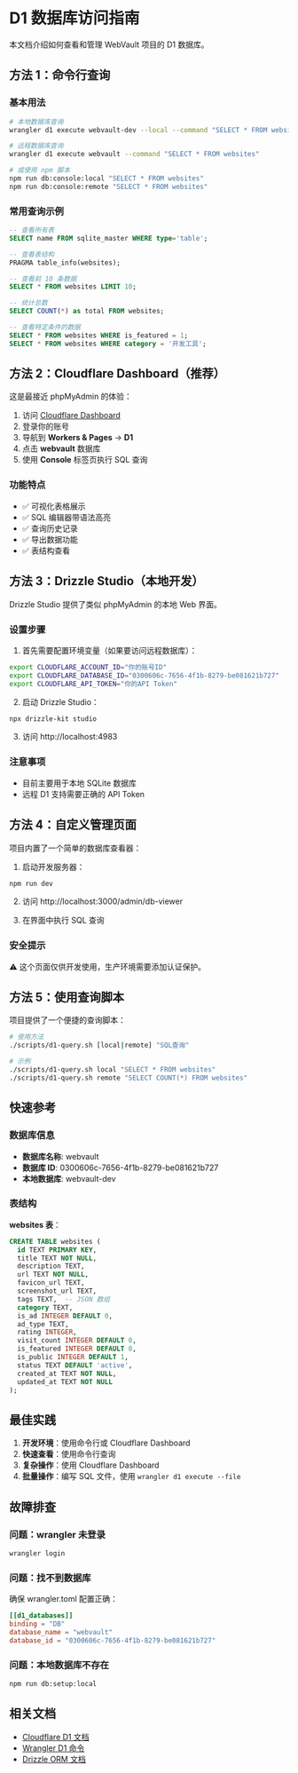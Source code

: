 # D1 数据库访问指南

本文档介绍如何查看和管理 WebVault 项目的 D1 数据库。

## 方法 1：命令行查询

### 基本用法

```bash
# 本地数据库查询
wrangler d1 execute webvault-dev --local --command "SELECT * FROM websites"

# 远程数据库查询
wrangler d1 execute webvault --command "SELECT * FROM websites"

# 或使用 npm 脚本
npm run db:console:local "SELECT * FROM websites"
npm run db:console:remote "SELECT * FROM websites"
```

### 常用查询示例

```sql
-- 查看所有表
SELECT name FROM sqlite_master WHERE type='table';

-- 查看表结构
PRAGMA table_info(websites);

-- 查看前 10 条数据
SELECT * FROM websites LIMIT 10;

-- 统计总数
SELECT COUNT(*) as total FROM websites;

-- 查看特定条件的数据
SELECT * FROM websites WHERE is_featured = 1;
SELECT * FROM websites WHERE category = '开发工具';
```

## 方法 2：Cloudflare Dashboard（推荐）

这是最接近 phpMyAdmin 的体验：

1. 访问 [Cloudflare Dashboard](https://dash.cloudflare.com/)
2. 登录你的账号
3. 导航到 **Workers & Pages** → **D1**
4. 点击 **webvault** 数据库
5. 使用 **Console** 标签页执行 SQL 查询

### 功能特点
- ✅ 可视化表格展示
- ✅ SQL 编辑器带语法高亮
- ✅ 查询历史记录
- ✅ 导出数据功能
- ✅ 表结构查看

## 方法 3：Drizzle Studio（本地开发）

Drizzle Studio 提供了类似 phpMyAdmin 的本地 Web 界面。

### 设置步骤

1. 首先需要配置环境变量（如果要访问远程数据库）：
```bash
export CLOUDFLARE_ACCOUNT_ID="你的账号ID"
export CLOUDFLARE_DATABASE_ID="0300606c-7656-4f1b-8279-be081621b727"
export CLOUDFLARE_API_TOKEN="你的API Token"
```

2. 启动 Drizzle Studio：
```bash
npx drizzle-kit studio
```

3. 访问 http://localhost:4983

### 注意事项
- 目前主要用于本地 SQLite 数据库
- 远程 D1 支持需要正确的 API Token

## 方法 4：自定义管理页面

项目内置了一个简单的数据库查看器：

1. 启动开发服务器：
```bash
npm run dev
```

2. 访问 http://localhost:3000/admin/db-viewer

3. 在界面中执行 SQL 查询

### 安全提示
⚠️ 这个页面仅供开发使用，生产环境需要添加认证保护。

## 方法 5：使用查询脚本

项目提供了一个便捷的查询脚本：

```bash
# 使用方法
./scripts/d1-query.sh [local|remote] "SQL查询"

# 示例
./scripts/d1-query.sh local "SELECT * FROM websites"
./scripts/d1-query.sh remote "SELECT COUNT(*) FROM websites"
```

## 快速参考

### 数据库信息
- **数据库名称**: webvault
- **数据库 ID**: 0300606c-7656-4f1b-8279-be081621b727
- **本地数据库**: webvault-dev

### 表结构

**websites 表**：
```sql
CREATE TABLE websites (
  id TEXT PRIMARY KEY,
  title TEXT NOT NULL,
  description TEXT,
  url TEXT NOT NULL,
  favicon_url TEXT,
  screenshot_url TEXT,
  tags TEXT,  -- JSON 数组
  category TEXT,
  is_ad INTEGER DEFAULT 0,
  ad_type TEXT,
  rating INTEGER,
  visit_count INTEGER DEFAULT 0,
  is_featured INTEGER DEFAULT 0,
  is_public INTEGER DEFAULT 1,
  status TEXT DEFAULT 'active',
  created_at TEXT NOT NULL,
  updated_at TEXT NOT NULL
);
```

## 最佳实践

1. **开发环境**：使用命令行或 Cloudflare Dashboard
2. **快速查看**：使用命令行查询
3. **复杂操作**：使用 Cloudflare Dashboard
4. **批量操作**：编写 SQL 文件，使用 `wrangler d1 execute --file`

## 故障排查

### 问题：wrangler 未登录
```bash
wrangler login
```

### 问题：找不到数据库
确保 wrangler.toml 配置正确：
```toml
[[d1_databases]]
binding = "DB"
database_name = "webvault"
database_id = "0300606c-7656-4f1b-8279-be081621b727"
```

### 问题：本地数据库不存在
```bash
npm run db:setup:local
```

## 相关文档
- [Cloudflare D1 文档](https://developers.cloudflare.com/d1/)
- [Wrangler D1 命令](https://developers.cloudflare.com/workers/wrangler/commands/#d1)
- [Drizzle ORM 文档](https://orm.drizzle.team/)